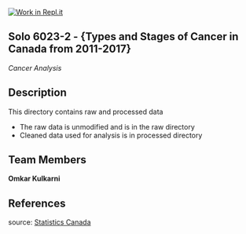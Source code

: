 [![Work in Repl.it](https://classroom.github.com/assets/work-in-replit-14baed9a392b3a25080506f3b7b6d57f295ec2978f6f33ec97e36a161684cbe9.svg)](https://classroom.github.com/online_ide?assignment_repo_id=313440&assignment_repo_type=GroupAssignmentRepo)
## Solo 6023-2 - {Types and Stages of Cancer in Canada from 2011-2017}

*Cancer Analysis*

## Description
This directory contains raw and processed data 
 - The raw data is unmodified and is in the raw directory
 - Cleaned data used for analysis is in processed directory

## Team Members

**Omkar Kulkarni**

## References
source: [Statistics Canada](https://open.canada.ca/data/en/dataset/bc5becae-2a29-49ba-80ea-7f6ae6708d04)

